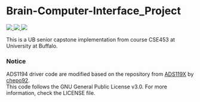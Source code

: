 # Brain-Computer-Interface_Project
<a href="https://github.com/Mother-FKR/RazerBlade15-Base-Model-Hackintosh_macOS_Monterey/issues"> <img src="https://img.shields.io/github/issues/Tyson-Hu/Brain-Computer-Interface_Project"/> </a>
<a href="https://github.com/Mother-FKR/RazerBlade15-Base-Model-Hackintosh_macOS_Monterey/blob/master/LICENSE"> <img src="https://img.shields.io/github/license/Tyson-Hu/Brain-Computer-Interface_Project"/> </a>
<a href="https://github.com/Mother-FKR/RazerBlade15-Base-Model-Hackintosh_macOS_Monterey/commits/master"> <img src="https://img.shields.io/github/last-commit/Tyson-Hu/Brain-Computer-Interface_Project"/> </a>

This is a UB senior capstone implementation from course CSE453 at University at Buffalo.

### Notice 
ADS1194 driver code are modified based on the repository from [ADS119X](https://github.com/chepo92/ADS119X) by [chepo92](https://github.com/chepo92).      
This code follows the GNU General Public License v3.0. For more information, check the LICENSE file. 
